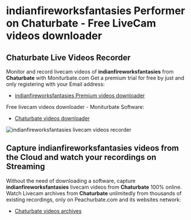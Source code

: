 # indianfireworksfantasies Performer on Chaturbate - Free LiveCam videos downloader

## Chaturbate Live Videos Recorder

Monitor and record livecam videos of **indianfireworksfantasies** from **Chaturbate** with Moniturbate.com
Get a premium trial for free by just and only registering with your Email address:
* [indianfireworksfantasies Premium videos downloader](https://moniturbate.com/request-demo-licence-key.html)

Free livecam videos downloader - Moniturbate Software:
* [Chaturbate videos downloader](https://moniturbate.com/moniturbate-download-software.html)

![indianfireworksfantasies livecam videos recorder](https://peachurnet.com/templates/moniturbate-software.png)


## Capture indianfireworksfantasies videos from the Cloud and watch your recordings on Streaming

Without the need of downloading a software, capture **indianfireworksfantasies** livecam videos from **Chaturbate** 100% online.
Watch Livecam archives from **Chaturbate** unlimitedly from thousands of existing recordings, only on Peachurbate.com and its websites network:
* [Chaturbate videos archives](https://peachurnet.com/)